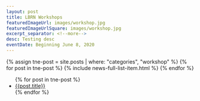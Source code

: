 ```yaml
---
layout: post
title: LBRN Workshops
featuredImageUrl: images/workshop.jpg
featuredImageUrlSquare: images/workshop.jpg
excerpt_separator: <!--more-->
desc: Testing desc
eventDate: Beginning June 8, 2020
---
```


<section class="news tne" id="newsContainer">
<!-- add limit: 2 to the 2nd tne post if needed -->
{% assign tne-post = site.posts | where: "categories", "workshop" %}
  {% for post in tne-post %}
    {% include news-full-list-item.html %}
  {% endfor %}

</section>
<aside id="newsSidebar" class="tne">
  <ul>
    {% for post in tne-post %}
      <a href="#{{post.date}}"><li>{{post.title}}</li></a>
    {% endfor %}
  </ul>
</aside>

